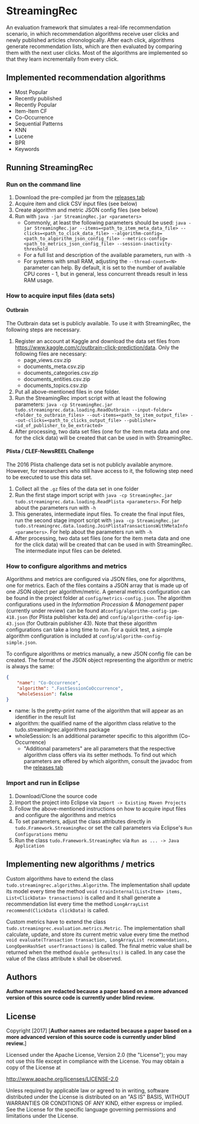 # StreamingRec 
An evaluation framework that simulates a real-life recommendation scenario, in which recommendation 
algorithms receive user clicks and newly published articles chronologically. After each 
click, algorithms generate recommendation lists, which are then evaluated by comparing 
them with the next user clicks. Most of the algorithms are implemented so that they learn 
incrementally from every click.

## Implemented recommendation algorithms
*  Most Popular
*  Recently published
*  Recently Popular 
*  Item-Item CF
*  Co-Occurrence
*  Sequential Patterns
*  KNN
*  Lucene
*  BPR
*  Keywords

## Running StreamingRec
### Run on the command line 

1. Download the pre-compiled jar from the [releases tab](https://github.com/mjugo/StreamingRec/releases/latest)
2. Acquire item and click CSV input files (see below)
3. Create algorithm and metric JSON config files (see below)
4. Run with `java -jar StreamingRec.jar <parameters>`
    * Commonly, at least the following parameters should be used: 
    `java -jar StreamingRec.jar --items=<path_to_item_meta_data_file> --clicks=<path_to_click_data_file> --algorithm-config=<path_to_algorithm_json_config_file> --metrics-config=<path_to_metrics_json_config_file> --session-inactivity-threshold`
    * For a full list and description of the available parameters, run with `-h`
    * For systems with small RAM, adjusting the `--thread-count=<N>` parameter can help. By default, it is set to the number of available CPU cores - 1, but in general, less concurrent threads result in less RAM usage.  

### How to acquire input files (data sets)

#### Outbrain
The Outbrain data set is publicly available. To use it with StreamingRec, 
the following steps are necessary. 
 
1. Register an account at Kaggle and download the data set files from 
https://www.kaggle.com/c/outbrain-click-prediction/data. 
Only the following files are necessary:
    * page_views.csv.zip
    * documents_meta.csv.zip
    * documents_categories.csv.zip
    * documents_entities.csv.zip 
    * documents_topics.csv.zip
2. Put all above-mentioned files in one folder.
3. Run the StreamingRec import script with at least the following parameters:
`java -cp StreamingRec.jar tudo.streamingrec.data.loading.ReadOutbrain --input-folder=<folder_to_outbrain_files> --out-items=<path_to_item_output_file> --out-clicks=<path_to_clicks_output_file> --publisher=<id_of_publisher_to_be_extracted>`
4. After processing, two data set files (one for the item meta data and one for the click data) 
will be created that can be used in with StreamingRec.

#### Plista / CLEF-NewsREEL Challenge
The 2016 Plista challenge data set is not publicly available anymore. However, for researchers who still have access to it, the following step need to be executed to use this data set.

1. Collect all the `.gz` files of the data set in one folder
2. Run the first stage import script with 
`java -cp StreamingRec.jar tudo.streamingrec.data.loading.ReadPlista <parameters>`. 
For help about the parameters run with `-h`
3. This generates, intermediate input files. To create the final input files, 
run the second stage import script with 
`java -cp StreamingRec.jar tudo.streamingrec.data.loading.JoinPlistaTransactionsWithMetaInfo <parameters>`. 
For help about the parameters run with `-h`
4. After processing, two data set files (one for the item meta data and one for the click data) 
will be created that can be used in with StreamingRec. The intermediate input files can be deleted.

### How to configure algorithms and metrics
Algorithms and metrics are configured via JSON files, one for algorithms, one for metrics. 
Each of the files contains a JSON array that is made up of one JSON object per algorithm/metric. 
A general metrics configuration can be found in the project folder at `config/metrics-config.json`.
The algorithm configurations used in the _Information Procession & Management_ paper (currently under review) can be found at`config/algorithm-config-ipm-418.json` (for Plista publisher ksta.de) and 
`config/algorithm-config-ipm-43.json` (for Outbrain publisher 43). 
Note that these algorithm configurations can take a long time to run. 
For a quick test, a simple algorithm configuration is included at `config/algorithm-config-simple.json`.

To configure algorithms or metrics manually, a new JSON config file can be created. 
The format of the JSON object representing the algorithm or metric is always the same:

```json
{
    "name": "Co-Occurrence", 
    "algorithm": ".FastSessionCoOccurrence", 
    "wholeSession": false 
}
```
* name: Is the pretty-print name of the algorithm that will appear as an identifier in the result list
* algorithm: the qualified name of the algorithm class relative to the tudo.streamingrec.algorithms package
* wholeSession: Is an additional parameter specific to this algorithm (Co-Occurrence)
    * "Additional parameters" are all parameters that the respective algorithm class offers via its setter methods. 
To find out which parameters are offered by which algorithm, consult the javadoc from the [releases tab](https://github.com/mjugo/StreamingRec/releases/latest)


### Import and run in Eclipse 

1. Download/Clone the source code
2. Import the project into Eclipse via `Import -> Existing Maven Projects`
3. Follow the above-mentioned instructions on how to acquire input files and configure the algorithms and metrics
4. To set parameters, adjust the class attributes directly in `tudo.Framework.StreamingRec` or set the call parameters 
via Eclipse's `Run Configurations` menu
5. Run the class `tudo.Framework.StreamingRec` via `Run as ... -> Java Application`

## Implementing new algorithms / metrics
Custom algorithms have to extend the class `tudo.streamingrec.algorithms.Algorithm`. 
The implementation shall update its model every time the method `void trainInternal(List<Item> items, List<ClickData> transactions)` 
is called and it shall generate a recommendation list every time the method 
`LongArrayList recommend(ClickData clickData)` is called.

Custom metrics have to extend the class `tudo.streamingrec.evaluation.metrics.Metric`. The implementation
shall calculate, update, and store its current metric value every time the method 
`void evaluate(Transaction transaction, LongArrayList recommendations, LongOpenHashSet userTransactions)`
is called. The final metric value shall be returned when the method `double getResults()` is called. 
In any case the value of the class attribute `k` shall be observed.

## Authors
**Author names are redacted because a paper based on a more advanced version of this source code is currently under __blind__ review.**

## License
Copyright \[2017\] \[**Author names are redacted because a paper based on a more advanced version of this source code is currently under __blind__ review.**]

Licensed under the Apache License, Version 2.0 (the "License");
you may not use this file except in compliance with the License.
You may obtain a copy of the License at

http://www.apache.org/licenses/LICENSE-2.0

Unless required by applicable law or agreed to in writing, software
distributed under the License is distributed on an "AS IS" BASIS,
WITHOUT WARRANTIES OR CONDITIONS OF ANY KIND, either express or implied.
See the License for the specific language governing permissions and
limitations under the License.
